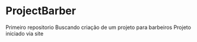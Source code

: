 # ProjectBarber
 Primeiro repositorio
 Buscando criação de um projeto para barbeiros
 Projeto iniciado via site
